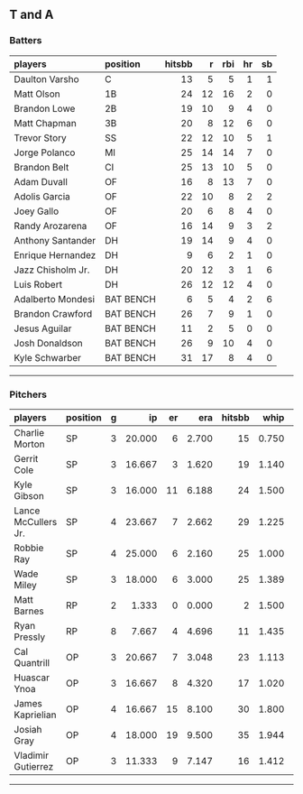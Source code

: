 ## T and A

### Batters

 
|players           |position  | hitsbb|  r| rbi| hr| sb| 
|:-----------------|:---------|------:|--:|---:|--:|--:| 
|Daulton Varsho    |C         |     13|  5|   5|  1|  1| 
|Matt Olson        |1B        |     24| 12|  16|  2|  0| 
|Brandon Lowe      |2B        |     19| 10|   9|  4|  0| 
|Matt Chapman      |3B        |     20|  8|  12|  6|  0| 
|Trevor Story      |SS        |     22| 12|  10|  5|  1| 
|Jorge Polanco     |MI        |     25| 14|  14|  7|  0| 
|Brandon Belt      |CI        |     25| 13|  10|  5|  0| 
|Adam Duvall       |OF        |     16|  8|  13|  7|  0| 
|Adolis Garcia     |OF        |     22| 10|   8|  2|  2| 
|Joey Gallo        |OF        |     20|  6|   8|  4|  0| 
|Randy Arozarena   |OF        |     16| 14|   9|  3|  2| 
|Anthony Santander |DH        |     19| 14|   9|  4|  0| 
|Enrique Hernandez |DH        |      9|  6|   2|  1|  0| 
|Jazz Chisholm Jr. |DH        |     20| 12|   3|  1|  6| 
|Luis Robert       |DH        |     26| 12|  12|  4|  0| 
|Adalberto Mondesi |BAT BENCH |      6|  5|   4|  2|  6| 
|Brandon Crawford  |BAT BENCH |     26|  7|   9|  1|  0| 
|Jesus Aguilar     |BAT BENCH |     11|  2|   5|  0|  0| 
|Josh Donaldson    |BAT BENCH |     26|  9|  10|  4|  0| 
|Kyle Schwarber    |BAT BENCH |     31| 17|   8|  4|  0| 


* * *

### Pitchers

 
|players             |position |  g|     ip| er|   era| hitsbb|  whip| so|  w| sv| 
|:-------------------|:--------|--:|------:|--:|-----:|------:|-----:|--:|--:|--:| 
|Charlie Morton      |SP       |  3| 20.000|  6| 2.700|     15| 0.750| 19|  1|  0| 
|Gerrit Cole         |SP       |  3| 16.667|  3| 1.620|     19| 1.140| 26|  2|  0| 
|Kyle Gibson         |SP       |  3| 16.000| 11| 6.188|     24| 1.500| 12|  1|  0| 
|Lance McCullers Jr. |SP       |  4| 23.667|  7| 2.662|     29| 1.225| 24|  2|  0| 
|Robbie Ray          |SP       |  4| 25.000|  6| 2.160|     25| 1.000| 42|  2|  0| 
|Wade Miley          |SP       |  3| 18.000|  6| 3.000|     25| 1.389| 15|  2|  0| 
|Matt Barnes         |RP       |  2|  1.333|  0| 0.000|      2| 1.500|  2|  0|  0| 
|Ryan Pressly        |RP       |  8|  7.667|  4| 4.696|     11| 1.435|  9|  0|  5| 
|Cal Quantrill       |OP       |  3| 20.667|  7| 3.048|     23| 1.113| 17|  1|  0| 
|Huascar Ynoa        |OP       |  3| 16.667|  8| 4.320|     17| 1.020| 15|  0|  0| 
|James Kaprielian    |OP       |  4| 16.667| 15| 8.100|     30| 1.800| 21|  0|  0| 
|Josiah Gray         |OP       |  4| 18.000| 19| 9.500|     35| 1.944| 17|  0|  0| 
|Vladimir Gutierrez  |OP       |  3| 11.333|  9| 7.147|     16| 1.412|  9|  0|  0| 


* * *


